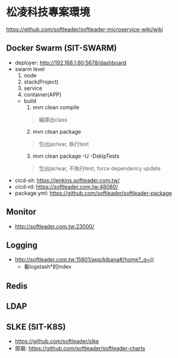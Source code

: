 # 松凌科技專案環境
https://github.com/softleader/softleader-microservice-wiki/wiki

## Docker Swarm (SIT-SWARM)
   - deployer: http://192.168.1.60:5678/dashboard
   - swarm level
     1. node
     2. stack(Project)
     3. service
     4. container(APP)
     - build
       1. mvn clean compile
         > 編譯出class
       2. mvn clean package
         > 包出jar/war, 執行test
       3. mvn clean package -U -DskipTests
         > 包出jar/war, 不執行test, force dependency update
   - cicd-sit: https://jenkins.softleader.com.tw/
   - cicd-rd: https://softleader.com.tw:48080/
   - package.yml: https://github.com/softleader/softleader-package

## Monitor
   - http://softleader.com.tw:23000/
## Logging
   - http://softleader.com.tw:15601/app/kibana#/home?_g=()
     - 看logstash*的index
## Redis
## LDAP
## SLKE (SIT-K8S)
   - https://github.com/softleader/slke
   - 部屬: https://github.com/softleader/softleader-charts